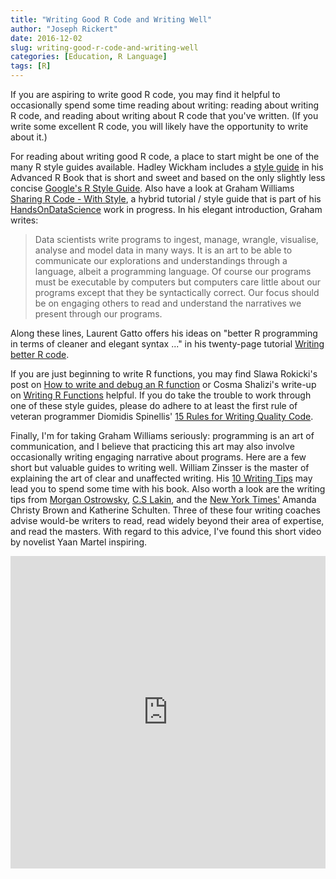 ```yaml
---
title: "Writing Good R Code and Writing Well"
author: "Joseph Rickert"
date: 2016-12-02
slug: writing-good-r-code-and-writing-well
categories: [Education, R Language]
tags: [R]
---
```


If you are aspiring to write good R code, you may find it helpful to occasionally spend some time reading about writing: reading about writing R code, and reading about writing about R code that you've written. (If you write some excellent R code, you will likely have the opportunity to write about it.)

For reading about writing good R code, a place to start might be one of the many R style guides available. Hadley Wickham includes a [style guide](http://adv-r.had.co.nz/Style.html) in his Advanced R Book that is short and sweet and based on the only slightly less concise [Google's R Style Guide](https://google.github.io/styleguide/Rguide.xml). Also have a look at Graham Williams [Sharing R Code - With Style](http://handsondatascience.com/StyleO.pdf), a hybrid tutorial / style guide that is part of his [HandsOnDataScience](http://togaware.com/onepager/) work in progress. In his elegant introduction, Graham writes:

> Data scientists write programs to ingest, manage, wrangle, visualise, analyse and model data in many ways. It is an art to be able to communicate our explorations and understandings through a language, albeit a programming language. Of course our programs must be executable by computers but computers care little about our programs except that they be syntactically correct. Our focus should be on engaging others to read and understand the narratives we present through our programs.

Along these lines, Laurent Gatto offers his ideas on "better R programming in terms of cleaner and elegant syntax ..." in his twenty-page tutorial [Writing better R code](https://www.bioconductor.org/help/course-materials/2013/CSAMA2013/friday/afternoon/R-programming.pdf).

If you are just beginning to write R functions, you may find Slawa Rokicki's post on [How to write and debug an R function](https://www.r-bloggers.com/how-to-write-and-debug-an-r-function/) or Cosma Shalizi's write-up on [Writing R Functions](http://www.stat.cmu.edu/~cshalizi/402/programming/writing-functions.pdf) helpful. If you do take the trouble to work through one of these style guides, please do adhere to at least the first rule of veteran programmer Diomidis Spinellis' [15 Rules for Writing Quality Code](http://www.informit.com/articles/article.aspx?p=2223710).

Finally, I'm for taking Graham Williams seriously: programming is an art of communication, and I believe that practicing this art may also involve occasionally writing engaging narrative about programs. Here are a few short but valuable guides to writing well. William Zinsser is the master of explaining the art of clear and unaffected writing. His [10 Writing Tips](http://www.openculture.com/2015/05/10-writing-tips-from-legendary-writing-teacher-william-zinsser.html) may lead you to spend some time with his book. Also worth a look are the writing tips from [Morgan Ostrowsky](http://blog.uncollege.org/learn-to-write-well), [C.S Lakin](http://writetodone.com/how-to-write-well-self-editing-tips/), and the [New York Times'](http://learning.blogs.nytimes.com/2012/09/20/writing-rules-advice-from-the-new-york-times-on-writing-well/?_r=0) Amanda Christy Brown and Katherine Schulten. Three of these four writing coaches advise would-be writers to read, read widely beyond their area of expertise, and read the masters. With regard to this advice, I've found this short video by novelist Yaan Martel inspiring.

<iframe width="100%" height="500" src="https://www.youtube.com/embed/IR9Av-TzSV4?enablejsapi=1&amp;wmode=opaque" frameborder="0" allowfullscreen="" id="player_1"></iframe>

